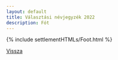 ```yaml
---
layout: default
title: Választási névjegyzék 2022
description: Fót
---
```


{% include settlementHTMLs/Foot.html %}

[Vissza](../)